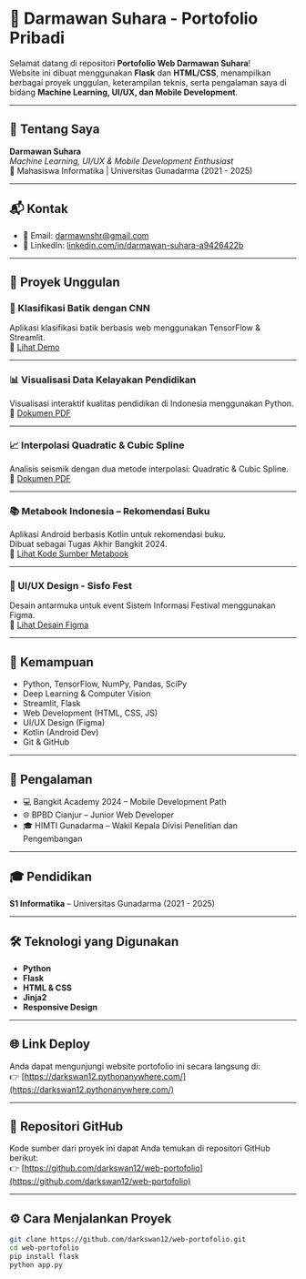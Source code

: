 # 💼 Darmawan Suhara - Portofolio Pribadi

Selamat datang di repositori **Portofolio Web Darmawan Suhara**!  
Website ini dibuat menggunakan **Flask** dan **HTML/CSS**, menampilkan berbagai proyek unggulan, keterampilan teknis, serta pengalaman saya di bidang **Machine Learning, UI/UX, dan Mobile Development**.

---

## 👤 Tentang Saya

**Darmawan Suhara**  
_Machine Learning, UI/UX & Mobile Development Enthusiast_  
📍 Mahasiswa Informatika | Universitas Gunadarma (2021 - 2025)

---

## 📬 Kontak

- 📧 Email: [darmawnshr@gmail.com](mailto:darmawnshr@gmail.com)
- 💼 LinkedIn: [linkedin.com/in/darmawan-suhara-a9426422b](https://linkedin.com/in/darmawan-suhara-a9426422b)

---

## 🚀 Proyek Unggulan

### 📸 Klasifikasi Batik dengan CNN  
Aplikasi klasifikasi batik berbasis web menggunakan TensorFlow & Streamlit.  
🔗 [Lihat Demo](https://klasifikasi-batik-darmawan.streamlit.app)

---

### 📊 Visualisasi Data Kelayakan Pendidikan  
Visualisasi interaktif kualitas pendidikan di Indonesia menggunakan Python.  
📄 [Dokumen PDF](./static/Visualisasi_Data_Kelayakan_Pendidikan_Indonesia.pdf)

---

### 📈 Interpolasi Quadratic & Cubic Spline  
Analisis seismik dengan dua metode interpolasi: Quadratic & Cubic Spline.  
📄 [Dokumen PDF](./static/Interpolasi_Quadratic_dan_Cubic_Spline.pdf)

---

### 📚 Metabook Indonesia – Rekomendasi Buku  
Aplikasi Android berbasis Kotlin untuk rekomendasi buku.  
Dibuat sebagai Tugas Akhir Bangkit 2024.  
📂 [Lihat Kode Sumber Metabook](https://github.com/darkswan12/Metabook-Indonesia)

---

### 🎨 UI/UX Design - Sisfo Fest  
Desain antarmuka untuk event Sistem Informasi Festival menggunakan Figma.  
🎨 [Lihat Desain Figma](https://www.figma.com/design/tA5VxiQPbUXL0lTJbgIqyq/Sisfo-Fest-UI-UX?node-id=71-2645&t=kPo9zyz5BLoz0d61-1)

---

## 🧠 Kemampuan

- Python, TensorFlow, NumPy, Pandas, SciPy  
- Deep Learning & Computer Vision  
- Streamlit, Flask  
- Web Development (HTML, CSS, JS)  
- UI/UX Design (Figma)  
- Kotlin (Android Dev)  
- Git & GitHub  

---

## 💼 Pengalaman

- 💻 Bangkit Academy 2024 – Mobile Development Path  
- 🌐 BPBD Cianjur – Junior Web Developer  
- 🎓 HIMTI Gunadarma – Wakil Kepala Divisi Penelitian dan Pengembangan  

---

## 🎓 Pendidikan

**S1 Informatika** – Universitas Gunadarma (2021 - 2025)

---

## 🛠 Teknologi yang Digunakan

- **Python**
- **Flask**
- **HTML & CSS**
- **Jinja2**
- **Responsive Design**

---

## 🌐 Link Deploy  
Anda dapat mengunjungi website portofolio ini secara langsung di:  
👉 [https://darkswan12.pythonanywhere.com/](https://darkswan12.pythonanywhere.com/)

---

## 🔗 Repositori GitHub  
Kode sumber dari proyek ini dapat Anda temukan di repositori GitHub berikut:  
👉 [https://github.com/darkswan12/web-portofolio](https://github.com/darkswan12/web-portofolio)

---
## ⚙️ Cara Menjalankan Proyek

```bash
git clone https://github.com/darkswan12/web-portofolio.git
cd web-portofolio
pip install flask
python app.py

